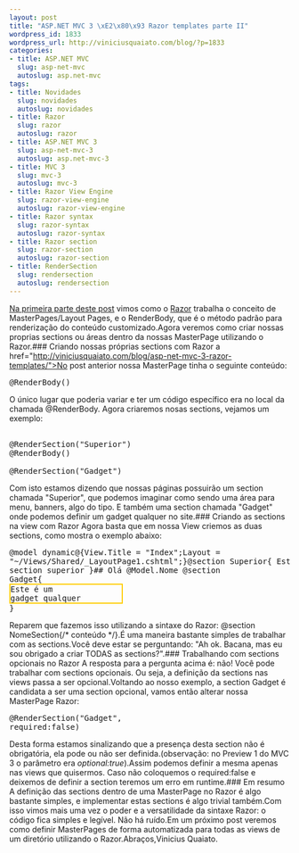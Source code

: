 ```yaml
--- 
layout: post
title: "ASP.NET MVC 3 \xE2\x80\x93 Razor templates parte II"
wordpress_id: 1833
wordpress_url: http://viniciusquaiato.com/blog/?p=1833
categories: 
- title: ASP.NET MVC
  slug: asp-net-mvc
  autoslug: asp.net-mvc
tags: 
- title: Novidades
  slug: novidades
  autoslug: novidades
- title: Razor
  slug: razor
  autoslug: razor
- title: ASP.NET MVC 3
  slug: asp-net-mvc-3
  autoslug: asp.net-mvc-3
- title: MVC 3
  slug: mvc-3
  autoslug: mvc-3
- title: Razor View Engine
  slug: razor-view-engine
  autoslug: razor-view-engine
- title: Razor syntax
  slug: razor-syntax
  autoslug: razor-syntax
- title: Razor section
  slug: razor-section
  autoslug: razor-section
- title: RenderSection
  slug: rendersection
  autoslug: rendersection
---
```

[Na primeira parte deste post](http://viniciusquaiato.com/blog/asp-net-mvc-3-razor-templates/) vimos como o [Razor](http://viniciusquaiato.com/blog/asp-net-mvc-3-razor-view-engine/) trabalha o conceito de MasterPages/Layout Pages, e o RenderBody, que é o método padrão para renderização do conteúdo customizado.Agora veremos como criar nossas proprias sections ou áreas dentro da nossas MasterPage utilizando o Razor.### Criando nossas próprias sections com Razor
a href="http://viniciusquaiato.com/blog/asp-net-mvc-3-razor-templates/">No post anterior nossa MasterPage tinha o seguinte conteúdo:<pre lang="xml"><!DOCTYPE html PUBLIC "-//W3C//DTD XHTML 1.0 Transitional//EN" "http://www.w3.org/TR/xhtml1/DTD/xhtml1-transitional.dtd"><html xmlns="http://www.w3.org/1999/xhtml"><head><title>@View.Title</title></head><body><div>@RenderBody()</div></body></html></pre>O único lugar que poderia variar e ter um código específico era no local da chamada @RenderBody. Agora criaremos nosas sections, vejamos um exemplo:<pre lang="xml"><!DOCTYPE html PUBLIC "-//W3C//DTD XHTML 1.0 Transitional//EN" "http://www.w3.org/TR/xhtml1/DTD/xhtml1-transitional.dtd"><html xmlns="http://www.w3.org/1999/xhtml"><head><title>@View.Title</title></head><body>        <div>@RenderSection("Superior")</div><div>@RenderBody()</div>         @RenderSection("Gadget")</body></html></pre>Com isto estamos dizendo que nossas páginas possuirão um section chamada "Superior", que podemos imaginar como sendo uma área para menu, banners, algo do tipo. E também uma section chamada "Gadget" onde podemos definir um gadget qualquer no site.### Criando as sections na view com Razor
Agora basta que em nossa View criemos as duas sections, como mostra o exemplo abaixo:<pre lang="xml">@model dynamic@{View.Title = "Index";Layout = "~/Views/Shared/_LayoutPage1.cshtml";}@section Superior{
Esta é a section superior
}## Olá @Model.Nome
@section Gadget{<div style="width:200px;border:2px solid #ffcc00;">Este é um gadget qualquer</div>}</pre>Reparem que fazemos isso utilizando a sintaxe do Razor: @section NomeSection{/* conteúdo */}.É uma maneira bastante simples de trabalhar com as sections.Você deve estar se perguntando: "Ah ok. Bacana, mas eu sou obrigado a criar TODAS as sections?".### Trabalhando com sections opcionais no Razor
A resposta para a pergunta acima é: não! Você pode trabalhar com sections opcionais. Ou seja, a definição da sections nas views passa a ser opcional.Voltando ao nosso exemplo, a section Gadget é candidata a ser uma section opcional, vamos então alterar nossa MasterPage Razor:<pre lang="xml">@RenderSection("Gadget", required:false)</pre>Desta forma estamos sinalizando que a presença desta section não é obrigatória, ela pode ou não ser definida.(observação: no Preview 1 do MVC 3 o parâmetro era _optional:true_).Assim podemos definir a mesma apenas nas views que quisermos. Caso não coloquemos o required:false e deixemos de definir a section teremos um erro em runtime.### Em resumo
A definição das sections dentro de uma MasterPage no Razor é algo bastante simples, e implementar estas sections é algo trivial também.Com isso vimos mais uma vez o poder e a versatilidade da sintaxe Razor: o código fica simples e legível. Não há ruído.Em um próximo post veremos como definir MasterPages de forma automatizada para todas as views de um diretório utilizando o Razor.Abraços,Vinicius Quaiato.
